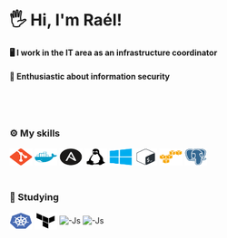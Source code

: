 # 🖐 Hi, I'm Raél!

#### 🖥 I work in the IT area as an infrastructure coordinator
#### 💙 Enthusiastic about information security

<br><br>

## <h3> ⚙ My skills </h3>

<div>
<img align="center" alt="-Js" height="30" width="40" src="https://raw.githubusercontent.com/devicons/devicon/master/icons/git/git-plain.svg">
<img align="center" alt="-Js" height="30" width="40" src="https://raw.githubusercontent.com/devicons/devicon/master/icons/docker/docker-plain.svg">
<img align="center" alt="-Js" height="30" width="40" src="https://raw.githubusercontent.com/devicons/devicon/master/icons/ansible/ansible-plain.svg">
<img align="center" alt="-Js" height="30" width="40" src="https://raw.githubusercontent.com/devicons/devicon/master/icons/linux/linux-plain.svg">
<img align="center" alt="-Js" height="30" width="40" src="https://raw.githubusercontent.com/devicons/devicon/1119b9f84c0290e0f0b38982099a2bd027a48bf1/icons/windows8/windows8-original.svg">
<img align="center" alt="-Js" height="30" width="40" src="https://raw.githubusercontent.com/devicons/devicon/master/icons/bash/bash-plain.svg">
<img align="center" alt="-Js" height="30" width="40" src="https://raw.githubusercontent.com/devicons/devicon/1119b9f84c0290e0f0b38982099a2bd027a48bf1/icons/amazonwebservices/amazonwebservices-original.svg">
<img align="center" alt="-Js" height="30" width="40" src="https://raw.githubusercontent.com/devicons/devicon/master/icons/postgresql/postgresql-plain.svg">
</div>
<br>

## <h3> 🚀 Studying </h3>

<div> 
<img align="center" alt="-Js" height="30" width="40" src="https://raw.githubusercontent.com/devicons/devicon/1119b9f84c0290e0f0b38982099a2bd027a48bf1/icons/kubernetes/kubernetes-plain.svg">
<img align="center" alt="-Js" height="30" width="40" src="https://raw.githubusercontent.com/devicons/devicon/1119b9f84c0290e0f0b38982099a2bd027a48bf1/icons/terraform/terraform-plain.svg">
<img align="center" alt="-Js" height="30" width="40" src="https://www.vectorlogo.zone/logos/istioio/istioio-ar21.svg">
<img align="center" alt="-Js" height="30" width="40" src="https://www.svgrepo.com/show/330767/kalilinux.svg">
</div>

